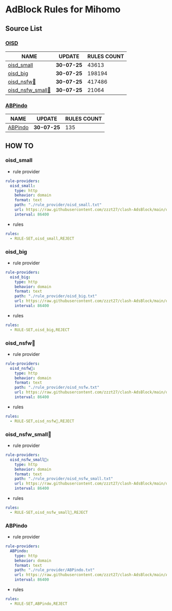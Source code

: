 # AdBlock Rules for Mihomo

## Source List

### [OISD](https://oisd.nl/)
NAME | UPDATE | RULES COUNT |
------------ | ------------- | ------------- |
[oisd_small](#small) | **30-07-25** | 43613
[oisd_big](#big) | **30-07-25** | 198194
[oisd_nsfw🔞](#nsfw) | **30-07-25** | 417486
[oisd_nsfw_small🔞](#nsfw-small) | **30-07-25** | 21064


### [ABPindo](https://github.com/ABPindo/indonesianadblockrules)
NAME | UPDATE | RULES COUNT |
------------ | ------------- | ------------- |
[ABPindo](#indo) | **30-07-25** | 135

## HOW TO

### oisd_small <a name="small"></a>

* rule provider
```yaml
rule-providers:
  oisd_small:
    type: http
    behavior: domain
    format: text
    path: "./rule_provider/oisd_small.txt"
    url: https://raw.githubusercontent.com/zzzt27/clash-AdsBlock/main/oisd_small.txt
    interval: 86400
```

* rules
```yaml
rules:
  - RULE-SET,oisd_small,REJECT
```

### oisd_big <a name="big"></a>

* rule provider
```yaml
rule-providers:
  oisd_big:
    type: http
    behavior: domain
    format: text
    path: "./rule_provider/oisd_big.txt"
    url: https://raw.githubusercontent.com/zzzt27/clash-AdsBlock/main/oisd_big.txt
    interval: 86400
```

* rules
```yaml
rules:
  - RULE-SET,oisd_big,REJECT
```

### oisd_nsfw🔞 <a name="nsfw"></a>

* rule provider
```yaml
rule-providers:
  oisd_nsfw🔞:
    type: http
    behavior: domain
    format: text
    path: "./rule_provider/oisd_nsfw.txt"
    url: https://raw.githubusercontent.com/zzzt27/clash-AdsBlock/main/oisd_nsfw.txt
    interval: 86400
```

* rules
```yaml
rules:
  - RULE-SET,oisd_nsfw🔞,REJECT
```

### oisd_nsfw_small🔞 <a name="nsfw-small"></a>

* rule provider
```yaml
rule-providers:
  oisd_nsfw_small🔞:
    type: http
    behavior: domain
    format: text
    path: "./rule_provider/oisd_nsfw_small.txt"
    url: https://raw.githubusercontent.com/zzzt27/clash-AdsBlock/main/oisd_nsfw_small.txt
    interval: 86400
```

* rules
```yaml
rules:
  - RULE-SET,oisd_nsfw_small🔞,REJECT
```

### ABPindo <a name="indo"></a>

* rule provider
```yaml
rule-providers:
  ABPindo:
    type: http
    behavior: domain
    format: text
    path: "./rule_provider/ABPindo.txt"
    url: https://raw.githubusercontent.com/zzzt27/clash-AdsBlock/main/ABPindo.txt
    interval: 86400
```

* rules
```yaml
rules:
  - RULE-SET,ABPindo,REJECT
```
